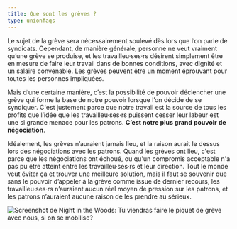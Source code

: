 ```yaml
---
title: Que sont les grèves ?
type: unionfaqs
---
```

Le sujet de la grève sera nécessairement soulevé dès lors que l’on parle de syndicats. Cependant, de manière générale, personne ne veut vraiment qu’une grève se produise, et les travailleu·ses·rs désirent simplement être en mesure de faire leur travail dans de bonnes conditions, avec dignité et un salaire convenable. Les grèves peuvent être un moment éprouvant pour toutes les personnes impliquées.

Mais d’une certaine manière, c’est la possibilité de pouvoir déclencher une grève qui forme la base de notre pouvoir lorsque l’on décide de se syndiquer. C'est justement parce que notre travail est la source de tous les profits que l’idée que les travailleu·ses·rs puissent cesser leur labeur est une si grande menace pour les patrons. **C’est notre plus grand pouvoir de négociation**.

Idéalement, les grèves n’auraient jamais lieu, et la raison aurait le dessus lors des négociations avec les patrons. Quand les grèves ont lieu, c'est parce que les négociations ont échoué, ou qu'un compromis acceptable n'a pas pu être atteint entre les travailleu·ses·rs et leur direction. Tout le monde veut éviter ça et trouver une meilleure solution, mais il faut se souvenir que sans le pouvoir d’appeler à la grève comme issue de dernier recours, les travailleu·ses·rs n’auraient aucun réel moyen de pression sur les patrons, et les patrons n’auraient aucune raison de les prendre au sérieux.

<div class="md-img">
<img
  src="/images/faqs/nitw_picket.png"
  alt="Screenshot de Night in the Woods: Tu viendras faire le piquet de grève avec nous, si on se mobilise?"
/>
</div>
